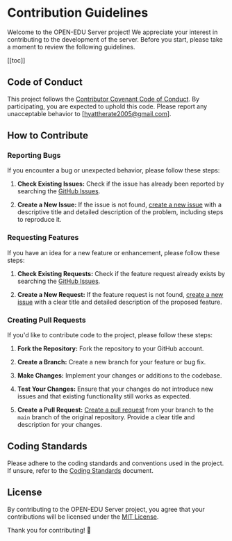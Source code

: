 # Contribution Guidelines

Welcome to the OPEN-EDU Server project! We appreciate your interest in contributing to the development of the server. Before you start, please take a moment to review the following guidelines.

[[toc]]

## Code of Conduct

This project follows the [Contributor Covenant Code of Conduct](/code_of_conduct.md). By participating, you are expected to uphold this code. Please report any unacceptable behavior to [hyattherate2005@gmail.com].

## How to Contribute

### Reporting Bugs

If you encounter a bug or unexpected behavior, please follow these steps:

1. **Check Existing Issues:**
   Check if the issue has already been reported by searching the [GitHub Issues](https://github.com/Himasnhu-AT/ShinchanJS/issues).

2. **Create a New Issue:**
   If the issue is not found, [create a new issue](https://github.com/Himasnhu-AT/ShinchanJS//issues/new) with a descriptive title and detailed description of the problem, including steps to reproduce it.

### Requesting Features

If you have an idea for a new feature or enhancement, please follow these steps:

1. **Check Existing Requests:**
   Check if the feature request already exists by searching the [GitHub Issues](https://github.com/Himasnhu-AT/ShinchanJS/issues).

2. **Create a New Request:**
   If the feature request is not found, [create a new issue](https://github.com/Himasnhu-AT/ShinchanJS/issues/new) with a clear title and detailed description of the proposed feature.

### Creating Pull Requests

If you'd like to contribute code to the project, please follow these steps:

1. **Fork the Repository:**
   Fork the repository to your GitHub account.

2. **Create a Branch:**
   Create a new branch for your feature or bug fix.

3. **Make Changes:**
   Implement your changes or additions to the codebase.

4. **Test Your Changes:**
   Ensure that your changes do not introduce new issues and that existing functionality still works as expected.

5. **Create a Pull Request:**
   [Create a pull request](https://github.com/Himasnhu-AT/ShinchanJS/compare) from your branch to the `main` branch of the original repository. Provide a clear title and description for your changes.

## Coding Standards

Please adhere to the coding standards and conventions used in the project. If unsure, refer to the [Coding Standards](CODING_STANDARDS.md) document.

## License

By contributing to the OPEN-EDU Server project, you agree that your contributions will be licensed under the [MIT License](LICENSE).

Thank you for contributing! 🚀

